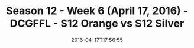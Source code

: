 ---
title: Season 12 - Week 6 (April 17, 2016) - DCGFFL - S12 Orange vs S12 Silver
teams-score:
- team: _teams/s12-orange.md
  score: 15
- team: _teams/s12-silver.md
  score: 25
mvp: Joe Cappola (Silver); Sean Karson (Orange)
game-ball: Chris Gilyard (Silver); Lindsay Walton (Orange)
season: 12
week: 6
date: '2016-04-17T17:56:55'
pageid: season-12-week-6-april-17-2016-4181-vs-4190
---